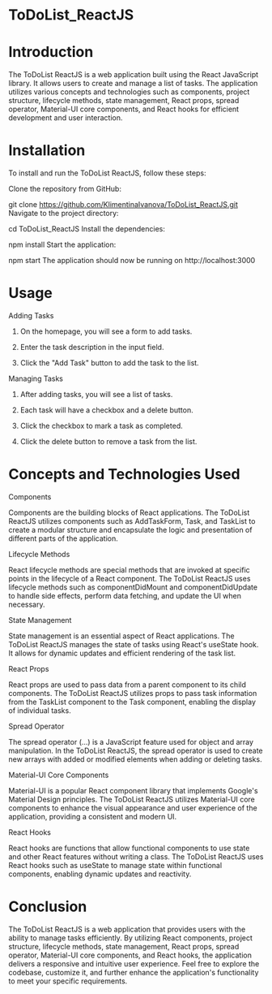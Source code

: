# ToDoList_ReactJS

# Introduction
The ToDoList ReactJS is a web application built using the React JavaScript library. It allows users to create and manage a list of tasks. The application utilizes various concepts and technologies such as components, project structure, lifecycle methods, state management, React props, spread operator, Material-UI core components, and React hooks for efficient development and user interaction.

# Installation

To install and run the ToDoList ReactJS, follow these steps:

Clone the repository from GitHub:

git clone https://github.com/KlimentinaIvanova/ToDoList_ReactJS.git
Navigate to the project directory:

cd ToDoList_ReactJS
Install the dependencies:

npm install
Start the application:

npm start
The application should now be running on http://localhost:3000

# Usage


Adding Tasks

1. On the homepage, you will see a form to add tasks.

2. Enter the task description in the input field.

3. Click the "Add Task" button to add the task to the list.

Managing Tasks

1. After adding tasks, you will see a list of tasks.

2. Each task will have a checkbox and a delete button.

3. Click the checkbox to mark a task as completed.

4. Click the delete button to remove a task from the list.

# Concepts and Technologies Used

Components

Components are the building blocks of React applications. The ToDoList ReactJS utilizes components such as AddTaskForm, Task, and TaskList to create a modular structure and encapsulate the logic and presentation of different parts of the application.

Lifecycle Methods

React lifecycle methods are special methods that are invoked at specific points in the lifecycle of a React component. The ToDoList ReactJS uses lifecycle methods such as componentDidMount and componentDidUpdate to handle side effects, perform data fetching, and update the UI when necessary.

State Management

State management is an essential aspect of React applications. The ToDoList ReactJS manages the state of tasks using React's useState hook. It allows for dynamic updates and efficient rendering of the task list.

React Props

React props are used to pass data from a parent component to its child components. The ToDoList ReactJS utilizes props to pass task information from the TaskList component to the Task component, enabling the display of individual tasks.

Spread Operator

The spread operator (...) is a JavaScript feature used for object and array manipulation. In the ToDoList ReactJS, the spread operator is used to create new arrays with added or modified elements when adding or deleting tasks.

Material-UI Core Components

Material-UI is a popular React component library that implements Google's Material Design principles. The ToDoList ReactJS utilizes Material-UI core components to enhance the visual appearance and user experience of the application, providing a consistent and modern UI.

React Hooks

React hooks are functions that allow functional components to use state and other React features without writing a class. The ToDoList ReactJS uses React hooks such as useState to manage state within functional components, enabling dynamic updates and reactivity.

# Conclusion

The ToDoList ReactJS is a web application that provides users with the ability to manage tasks efficiently. By utilizing React components, project structure, lifecycle methods, state management, React props, spread operator, Material-UI core components, and React hooks, the application delivers a responsive and intuitive user experience. Feel free to explore the codebase, customize it, and further enhance the application's functionality to meet your specific requirements.
